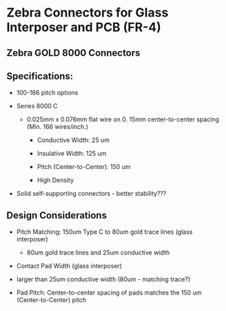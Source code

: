 # Zebra Connectors for Glass Interposer and PCB (FR-4)

## Zebra GOLD 8000 Connectors

## Specifications:

* 100-166 pitch options

* Series 8000 C

  * 0.025mm x 0.076mm flat wire on 0. 15mm center-to-center spacing (Min. 166 wires/inch.)
    
    * Conductive Width: 25 um
      
    * Insulative Width: 125 um
   
    * Pitch (Center-to-Center): 150 um
   
    * High Density 

* Solid self-supporting connectors - better stability???

 ## Design Considerations

* Pitch Matching: 150um Type C to 80um gold trace lines (glass interposer)

  * 80um gold trace lines and 25um conductive width

*  Contact Pad Width (glass interposer)

  * larger than 25um conductive width (80um - matching trace?) 

  * Pad Pitch: Center-to-center spacing of pads matches the 150 um (Center-to-Center) pitch

    

